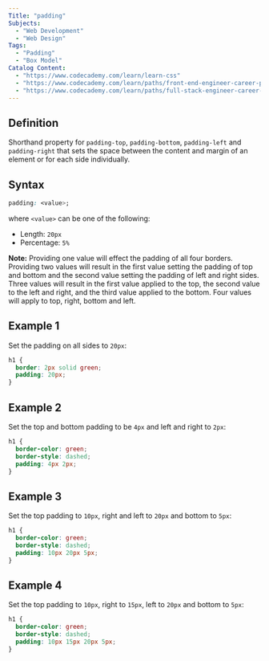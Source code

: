 ```yaml
---
Title: "padding"
Subjects:
  - "Web Development"
  - "Web Design"
Tags:
  - "Padding"
  - "Box Model"
Catalog Content:
  - "https://www.codecademy.com/learn/learn-css"
  - "https://www.codecademy.com/learn/paths/front-end-engineer-career-path"
  - "https://www.codecademy.com/learn/paths/full-stack-engineer-career-path"
---
```


## Definition

Shorthand property for `padding-top`, `padding-bottom`, `padding-left` and `padding-right` that sets the space between the content and margin of an element or for each side individually.

## Syntax

```css
padding: <value>;
```

where `<value>` can be one of the following:

- Length: `20px`
- Percentage: `5%`

**Note:** Providing one value will effect the padding of all four borders. Providing two values will result in the first value setting the padding of top and bottom and the second value setting the padding of left and right sides. Three values will result in the first value applied to the top, the second value to the left and right, and the third value applied to the bottom. Four values will apply to top, right, bottom and left.

## Example 1

Set the padding on all sides to `20px`:

```css
h1 {
  border: 2px solid green;
  padding: 20px;
}
```

## Example 2

Set the top and bottom padding to be `4px` and left and right to `2px`:

```css
h1 {
  border-color: green;
  border-style: dashed;
  padding: 4px 2px;
}
```

## Example 3

Set the top padding to `10px`, right and left to `20px` and bottom to `5px`:

```css
h1 {
  border-color: green;
  border-style: dashed;
  padding: 10px 20px 5px;
}
```

## Example 4

Set the top padding to `10px`, right to `15px`, left to `20px` and bottom to `5px`:

```css
h1 {
  border-color: green;
  border-style: dashed;
  padding: 10px 15px 20px 5px;
}
```
